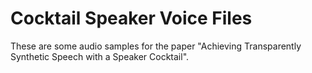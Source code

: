 # Cocktail Speaker Voice Files

These are some audio samples for the paper "Achieving Transparently Synthetic Speech with a Speaker Cocktail".
